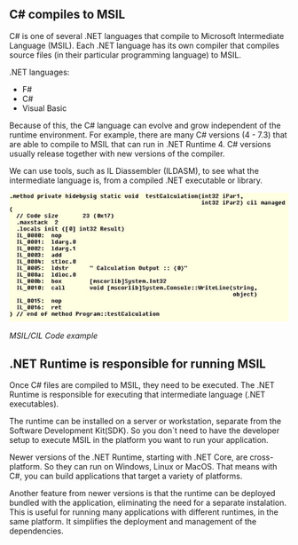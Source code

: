## C# compiles to MSIL

C# is one of several .NET languages that compile to Microsoft Intermediate Language (MSIL). Each .NET language has its own compiler that compiles source files (in their particular programming language) to MSIL.

.NET languages:

- F#
- C#
- Visual Basic

Because of this, the C# language can evolve and grow independent of the runtime environment. For example, there are many C# versions (4 - 7.3) that are able to compile to MSIL that can run in .NET Runtime 4. C# versions usually release together with new versions of the compiler.

We can use tools, such as IL Diassembler (ILDASM), to see what the intermediate language is, from a compiled .NET executable or library.

![MSIL/CIL Code](./_images/MSIL-code.jpg)

*MSIL/CIL Code example*


## .NET Runtime is responsible for running MSIL

Once C# files are compiled to MSIL, they need to be executed. The .NET Runtime is responsible for executing that intermediate language (.NET executables).

The runtime can be installed on a server or workstation, separate from the Software Development Kit(SDK). So you don´t need to have the developer setup to execute MSIL in the platform you want to run your application.

Newer versions of the .NET Runtime, starting with .NET Core, are cross-platform. So they can run on Windows, Linux or MacOS. That means with C#, you can build applications that target a variety of platforms.

Another feature from newer versions is that the runtime can be deployed bundled with the application, eliminating the need for a separate instalation. This is useful for running many applications with different runtimes, in the same platform. It simplifies the deployment and management of the dependencies.

